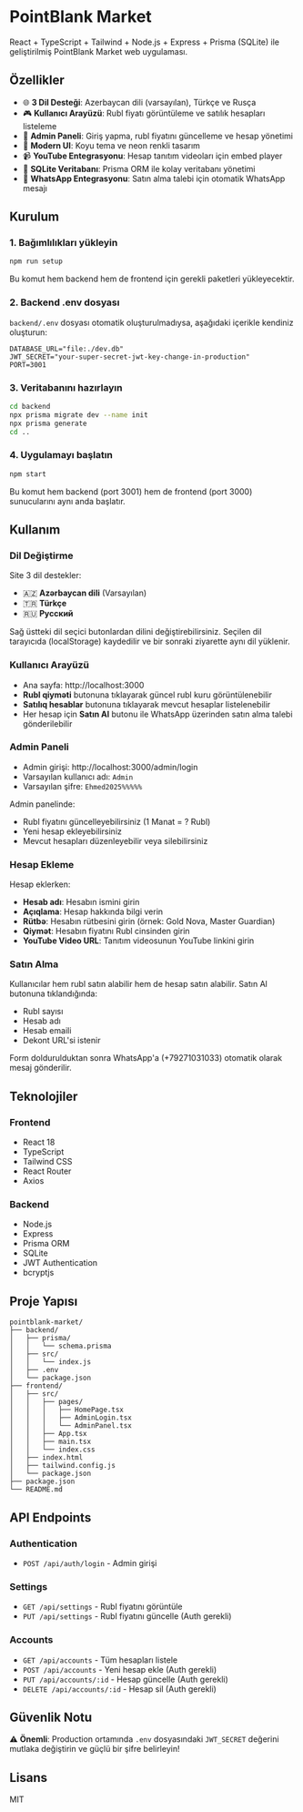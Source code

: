 # PointBlank Market

React + TypeScript + Tailwind + Node.js + Express + Prisma (SQLite) ile geliştirilmiş PointBlank Market web uygulaması.

## Özellikler

- 🌐 **3 Dil Desteği**: Azerbaycan dili (varsayılan), Türkçe ve Rusça
- 🎮 **Kullanıcı Arayüzü**: Rubl fiyatı görüntüleme ve satılık hesapları listeleme
- 🔐 **Admin Paneli**: Giriş yapma, rubl fiyatını güncelleme ve hesap yönetimi
- 🎨 **Modern UI**: Koyu tema ve neon renkli tasarım
- 📹 **YouTube Entegrasyonu**: Hesap tanıtım videoları için embed player
- 💾 **SQLite Veritabanı**: Prisma ORM ile kolay veritabanı yönetimi
- 💬 **WhatsApp Entegrasyonu**: Satın alma talebi için otomatik WhatsApp mesajı

## Kurulum

### 1. Bağımlılıkları yükleyin

```bash
npm run setup
```

Bu komut hem backend hem de frontend için gerekli paketleri yükleyecektir.

### 2. Backend .env dosyası

`backend/.env` dosyası otomatik oluşturulmadıysa, aşağıdaki içerikle kendiniz oluşturun:

```
DATABASE_URL="file:./dev.db"
JWT_SECRET="your-super-secret-jwt-key-change-in-production"
PORT=3001
```

### 3. Veritabanını hazırlayın

```bash
cd backend
npx prisma migrate dev --name init
npx prisma generate
cd ..
```

### 4. Uygulamayı başlatın

```bash
npm start
```

Bu komut hem backend (port 3001) hem de frontend (port 3000) sunucularını aynı anda başlatır.

## Kullanım

### Dil Değiştirme

Site 3 dil destekler:
- 🇦🇿 **Azərbaycan dili** (Varsayılan)
- 🇹🇷 **Türkçe**
- 🇷🇺 **Русский**

Sağ üstteki dil seçici butonlardan dilini değiştirebilirsiniz. Seçilen dil tarayıcıda (localStorage) kaydedilir ve bir sonraki ziyarette aynı dil yüklenir.

### Kullanıcı Arayüzü

- Ana sayfa: http://localhost:3000
- **Rubl qiyməti** butonuna tıklayarak güncel rubl kuru görüntülenebilir
- **Satılıq hesablar** butonuna tıklayarak mevcut hesaplar listelenebilir
- Her hesap için **Satın Al** butonu ile WhatsApp üzerinden satın alma talebi gönderilebilir

### Admin Paneli

- Admin girişi: http://localhost:3000/admin/login
- Varsayılan kullanıcı adı: `Admin`
- Varsayılan şifre: `Ehmed2025%%%%%`

Admin panelinde:
- Rubl fiyatını güncelleyebilirsiniz (1 Manat = ? Rubl)
- Yeni hesap ekleyebilirsiniz
- Mevcut hesapları düzenleyebilir veya silebilirsiniz

### Hesap Ekleme

Hesap eklerken:
- **Hesab adı**: Hesabın ismini girin
- **Açıqlama**: Hesap hakkında bilgi verin
- **Rütbə**: Hesabın rütbesini girin (örnek: Gold Nova, Master Guardian)
- **Qiymət**: Hesabın fiyatını Rubl cinsinden girin
- **YouTube Video URL**: Tanıtım videosunun YouTube linkini girin

### Satın Alma

Kullanıcılar hem rubl satın alabilir hem de hesap satın alabilir. Satın Al butonuna tıklandığında:
- Rubl sayısı
- Hesab adı
- Hesab emaili
- Dekont URL'si istenir

Form doldurulduktan sonra WhatsApp'a (+79271031033) otomatik olarak mesaj gönderilir.

## Teknolojiler

### Frontend
- React 18
- TypeScript
- Tailwind CSS
- React Router
- Axios

### Backend
- Node.js
- Express
- Prisma ORM
- SQLite
- JWT Authentication
- bcryptjs

## Proje Yapısı

```
pointblank-market/
├── backend/
│   ├── prisma/
│   │   └── schema.prisma
│   ├── src/
│   │   └── index.js
│   ├── .env
│   └── package.json
├── frontend/
│   ├── src/
│   │   ├── pages/
│   │   │   ├── HomePage.tsx
│   │   │   ├── AdminLogin.tsx
│   │   │   └── AdminPanel.tsx
│   │   ├── App.tsx
│   │   ├── main.tsx
│   │   └── index.css
│   ├── index.html
│   ├── tailwind.config.js
│   └── package.json
├── package.json
└── README.md
```

## API Endpoints

### Authentication
- `POST /api/auth/login` - Admin girişi

### Settings
- `GET /api/settings` - Rubl fiyatını görüntüle
- `PUT /api/settings` - Rubl fiyatını güncelle (Auth gerekli)

### Accounts
- `GET /api/accounts` - Tüm hesapları listele
- `POST /api/accounts` - Yeni hesap ekle (Auth gerekli)
- `PUT /api/accounts/:id` - Hesap güncelle (Auth gerekli)
- `DELETE /api/accounts/:id` - Hesap sil (Auth gerekli)

## Güvenlik Notu

⚠️ **Önemli**: Production ortamında `.env` dosyasındaki `JWT_SECRET` değerini mutlaka değiştirin ve güçlü bir şifre belirleyin!

## Lisans

MIT
